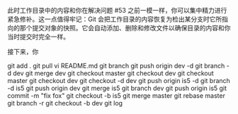 此时工作目录中的内容和你在解决问题 #53 之前一模一样，你可以集中精力进行紧急修补。这一点值得牢记：Git 会把工作目录的内容恢复为检出某分支时它所指向的那个提交对象的快照。它会自动添加、删除和修改文件以确保目录的内容和你当时提交时完全一样。

接下来，你




git add .
git pull
vi README.md
git branch
git push origin dev -d
git branch -d dev
git merge dev
git checkout master
git checkout dev
git checkout master
git checkout dev
git checkout -d dev
git push origin is5 -d
git branch -d is5
git push origin dev
git merge is5
git branch dev
git push origin is5
git commit -m "fix fox"
git checkout -b is5
git merge master
git rebase master
git branch -r
git checkout -b dev
git log